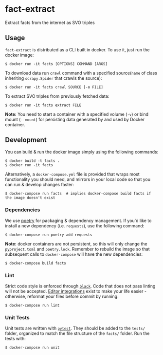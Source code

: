 # fact-extract
Extract facts from the internet as SVO triples


## Usage
`fact-extract` is distributed as a CLI built in docker. To use it, just run the docker image:

```shell
$ docker run -it facts [OPTIONS] COMMAND [ARGS]
```

To download data run `crawl` command with a specified source(`name` of class inheriting
`scrapy.Spider` that crawls the source):
```shell
$ docker run -it facts crawl SOURCE [-o FILE]
```
To extract SVO triples from previously fetched data:
```shell
$ docker run -it facts extract FILE
```
**Note:** You need to start a container with a specified volume (`-v`) or bind mount (`--mount`) for persisting data
generated by and used by Docker container.

## Development
You can build & run the docker image simply using the following commands:

```shell
$ docker build -t facts .
$ docker run -it facts
```

Alternatively, a `docker-compose.yml` file is provided that wraps most functionality you should need,
and mirrors in your local code so that you can run & develop changes faster:

```shell
$ docker-compose run facts  # implies docker-compose build facts if the image doesn't exist
```

### Dependencies
We use [poetry](https://poetry.eustace.io/) for packaging & dependency management. If you'd like to 
install a new dependency (i.e. `requests`), use the following command:

```shell
$ docker-compose run poetry add requests
```

**Note:** docker containers are not persistent, so this will only change the `pyproject.toml` and `poetry.lock`.
Remember to rebuild the image so that subsequent calls to `docker-compose` will have the new dependencies:
```shell
$ docker-compose build facts
```

### Lint
Strict code style is enforced through [`black`](https://github.com/psf/black). Code that does
not pass linting will not be accepted. [Editor integrations](https://black.readthedocs.io/en/stable/editor_integration.html)
exist to make your life easier - otherwise, reformat your files before commit by running:

```shell
$ docker-compose run lint
```

### Unit Tests
Unit tests are written with [`pytest`](https://github.com/pytest-dev/pytest). They should be added
to the `tests/` folder, organized to match the file structure of the `facts/` folder. Run
the tests with:

```shell
$ docker-compose run unit
```
